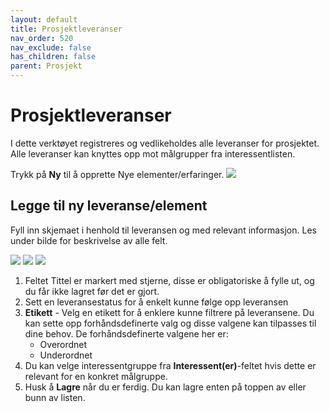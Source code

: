 ```yaml
---
layout: default
title: Prosjektleveranser
nav_order: 520
nav_exclude: false
has_children: false
parent: Prosjekt
---
```


# Prosjektleveranser

I dette verktøyet registreres og vedlikeholdes alle leveranser for prosjektet. Alle leveranser kan knyttes opp mot målgrupper fra interessentlisten.

Trykk på **Ny** til å opprette Nye elementer/erfaringer. 
![](./media/52-Prosjektleveranser.png)

## Legge til ny leveranse/element

Fyll inn skjemaet i henhold til leveransen og med relevant informasjon. Les under bilde for beskrivelse av alle felt.

![](./media/52-ProsjektleveranserNy1.png)
![](./media/52-ProsjektleveranserNy2.png)
![](./media/52-ProsjektleveranserNy2.png)

1. Feltet Tittel er markert med stjerne, disse er obligatoriske å fylle ut, og du får ikke lagret før det er gjort.
2. Sett en leveransestatus for å enkelt kunne følge opp leveransen
3. **Etikett** - Velg en etikett for å enklere kunne filtrere på leveransene. Du kan sette opp forhåndsdefinerte valg og disse valgene kan tilpasses til dine behov. De forhåndsdefinerte valgene her er:
    - Overordnet
    - Underordnet
4. Du kan velge interessentgruppe fra **Interessent(er)**-feltet hvis dette er relevant for en konkret målgruppe.
5. Husk å **Lagre** når du er ferdig. Du kan lagre enten på toppen av eller bunn av listen.


